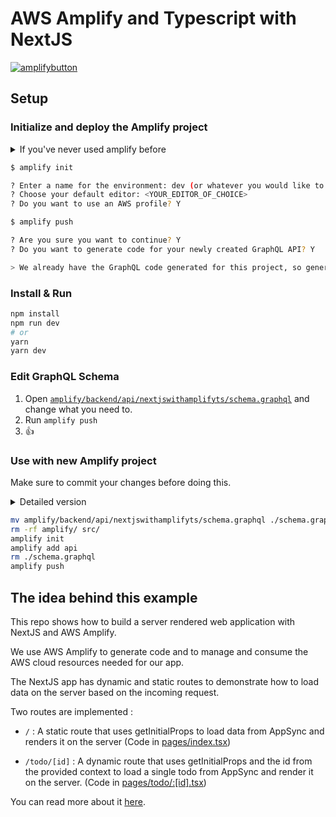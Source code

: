 # AWS Amplify and Typescript with NextJS

[![amplifybutton](https://oneclick.amplifyapp.com/button.svg)](https://console.aws.amazon.com/amplify/home#/deploy?repo=https://github.com/rakannimer/todolist-amplify-nextjs)

## Setup

### Initialize and deploy the Amplify project

<details>
  <summary>If you've never used amplify before </summary>
    
  1. [Sign up](https://portal.aws.amazon.com/billing/signup#/start) for an AWS account
  2. Install the AWS Amplify cli: 
  ```sh
npm install -g @aws-amplify/cli
  ```
  3. Configure the Amplify cli
  ```sh
amplify configure
  ```
  [Read More](https://aws-amplify.github.io/docs/cli-toolchain/quickstart?sdk=js)
</details>

```bash
$ amplify init

? Enter a name for the environment: dev (or whatever you would like to call this env)
? Choose your default editor: <YOUR_EDITOR_OF_CHOICE>
? Do you want to use an AWS profile? Y

$ amplify push

? Are you sure you want to continue? Y
? Do you want to generate code for your newly created GraphQL API? Y

> We already have the GraphQL code generated for this project, so generating it here is not necessary.

```

### Install & Run

```bash
npm install
npm run dev
# or
yarn
yarn dev
```

### Edit GraphQL Schema

1. Open [`amplify/backend/api/nextjswithamplifyts/schema.graphql`](amplify/backend/api/nextjswithamplifyts/schema.graphql) and change what you need to.
2. Run `amplify push`
3. 👍

### Use with new Amplify project

Make sure to commit your changes before doing this.

<details>
  <summary>Detailed version</summary>
   
   ```sh
      $ mv amplify/backend/api/nextjswithamplifyts/schema.graphql ./schema.graphql
      $ rm -rf amplify/ src/
      $ amplify init

      ? Enter a name for the project <MY_PROJECT_NAME>
      ? Enter a name for the environment prod
      ? Choose your default editor: <MY_CODE_EDITOR>
      ? Choose the type of app that you're building javascript
      ? What javascript framework are you using react
      ? Source Directory Path: src
      next export outputs the project to the out directory
      ? Distribution Directory Path: out
      ? Build Command: default
      ? Start Command: default
      ? Do you want to use an AWS profile? (Y/n) Y
      ...
      Your project has been successfully initialized and connected to the cloud!

      $ amplify add api
      ? Please select from one of the below mentioned services
      GraphQL
      ? Provide API name: <MY_API_NAME>
      ? Choose an authorization type for the API (Use arrow keys)
      API key
      ? Do you have an annotated GraphQL schema? (y/N) y
      ? Provide your schema file path: ./schema.graphql

      $ rm ./schema.graphql
      $ amplify push
      ? Are you sure you want to continue? Yes
      ? Do you want to generate code for your newly created GraphQL API Yes
      ? Choose the code generation language target typescript
      ? Enter the file name pattern of graphql queries, mutations and subscriptions src/graphql/**/*.ts
      ? Do you want to generate/update all possible GraphQL operations - queries, mutations and subscriptions Yes
      ? Enter maximum statement depth [increase from default if your schema is deeply nested] 2
      ? Enter the file name for the generated code src/API.ts

````
</details>

```sh
mv amplify/backend/api/nextjswithamplifyts/schema.graphql ./schema.graphql
rm -rf amplify/ src/
amplify init
amplify add api
rm ./schema.graphql
amplify push
````

## The idea behind this example

This repo shows how to build a server rendered web application with NextJS and AWS Amplify.

We use AWS Amplify to generate code and to manage and consume the AWS cloud resources needed for our app.

The NextJS app has dynamic and static routes to demonstrate how to load data on the server based on the incoming request.

Two routes are implemented :

- `/` : A static route that uses getInitialProps to load data from AppSync and renders it on the server (Code in [pages/index.tsx](/pages/index.tsx))

- `/todo/[id]` : A dynamic route that uses getInitialProps and the id from the provided context to load a single todo from AppSync and render it on the server. (Code in [pages/todo/:[id].tsx](/pages/todo/[id].tsx))

You can read more about it [here](https://dev.to/rakannimer/ssr-web-app-with-nextjs-aws-amplify-4olj).
